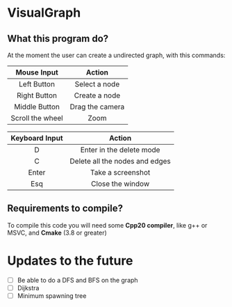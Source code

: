 # VisualGraph

## What this program do?
At the moment the user can create a undirected graph, with this commands:

| Mouse Input      | Action |
| :---: | :---: |
| Left Button     | Select a node|
| Right Button  | Create a node|
| Middle Button | Drag the camera|
| Scroll the wheel| Zoom|

| Keyboard Input      | Action |
| :---: | :---: |
| D     | Enter in the delete mode|
| C  | Delete all the nodes and edges|
| Enter | Take a screenshot |
| Esq| Close the window|

## Requirements to compile?
To compile this code you will need some **Cpp20 compiler**, like g++ or MSVC, and **Cmake** (3.8 or greater)

# Updates to the future
- [ ] Be able to do a DFS and BFS on the graph
- [ ] Dijkstra
- [ ] Minimum spawning tree
